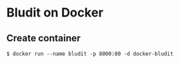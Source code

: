 # Bludit on Docker

## Create container
```
$ docker run --name bludit -p 8000:80 -d docker-bludit
```
